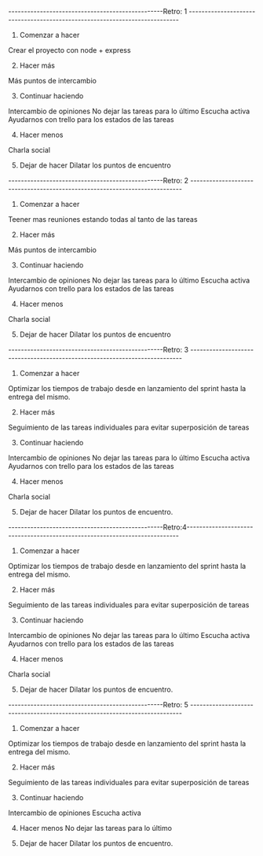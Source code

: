 -------------------------------------------------Retro: 1 ---------------------------------------------------------------------------

1. Comenzar a hacer
 
 Crear el proyecto con node + express

2. Hacer más

 Más puntos de intercambio

3. Continuar haciendo

 Intercambio de opiniones
 No dejar las tareas para lo último
 Escucha activa
 Ayudarnos con trello para los estados de las tareas

4. Hacer menos

 Charla social

5. Dejar de hacer
 Dilatar los puntos de encuentro 

 -------------------------------------------------Retro: 2 ---------------------------------------------------------------------------


1. Comenzar a hacer
 
 Teener mas reuniones estando todas al tanto de las tareas

2. Hacer más

 Más puntos de intercambio

3. Continuar haciendo

 Intercambio de opiniones
 No dejar las tareas para lo último
 Escucha activa
 Ayudarnos con trello para los estados de las tareas

4. Hacer menos

 Charla social

5. Dejar de hacer
 Dilatar los puntos de encuentro 

 -------------------------------------------------Retro: 3 ---------------------------------------------------------------------------
1. Comenzar a hacer
 
 Optimizar los tiempos de trabajo desde en lanzamiento del sprint hasta la entrega del mismo.

2. Hacer más

 Seguimiento de las tareas individuales para evitar superposición de tareas

3. Continuar haciendo

 Intercambio de opiniones
 No dejar las tareas para lo último
 Escucha activa
 Ayudarnos con trello para los estados de las tareas

4. Hacer menos

 Charla social

5. Dejar de hacer
 Dilatar los puntos de encuentro.

  -------------------------------------------------Retro:4---------------------------------------------------------------------------
1. Comenzar a hacer
 
 Optimizar los tiempos de trabajo desde en lanzamiento del sprint hasta la entrega del mismo.

2. Hacer más

 Seguimiento de las tareas individuales para evitar superposición de tareas

3. Continuar haciendo

 Intercambio de opiniones
 No dejar las tareas para lo último
 Escucha activa
 Ayudarnos con trello para los estados de las tareas

4. Hacer menos

 Charla social

5. Dejar de hacer
 Dilatar los puntos de encuentro.

  -------------------------------------------------Retro: 5 ---------------------------------------------------------------------------
1. Comenzar a hacer
 
 Optimizar los tiempos de trabajo desde en lanzamiento del sprint hasta la entrega del mismo.

2. Hacer más

 Seguimiento de las tareas individuales para evitar superposición de tareas

3. Continuar haciendo

 Intercambio de opiniones
 Escucha activa


4. Hacer menos
 No dejar las tareas para lo último
 
5. Dejar de hacer
 Dilatar los puntos de encuentro.
